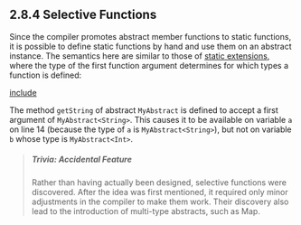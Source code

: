 ## 2.8.4 Selective Functions

Since the compiler promotes abstract member functions to static functions, it is possible to define static functions by hand and use them on an abstract instance. The semantics here are similar to those of [static extensions](lf-static-extension.md), where the type of the first function argument determines for which types a function is defined:

[include](assets/SelectiveFunction.hx)

The method `getString` of abstract `MyAbstract` is defined to accept a first argument of `MyAbstract<String>`. This causes it to be available on variable `a` on line 14 (because the type of `a` is `MyAbstract<String>`), but not on variable `b` whose type is `MyAbstract<Int>`.

> ##### Trivia: Accidental Feature
>
>  Rather than having actually been designed, selective functions were discovered. After the idea was first mentioned, it required only minor adjustments in the compiler to make them work. Their discovery also lead to the introduction of multi-type abstracts, such as Map.
